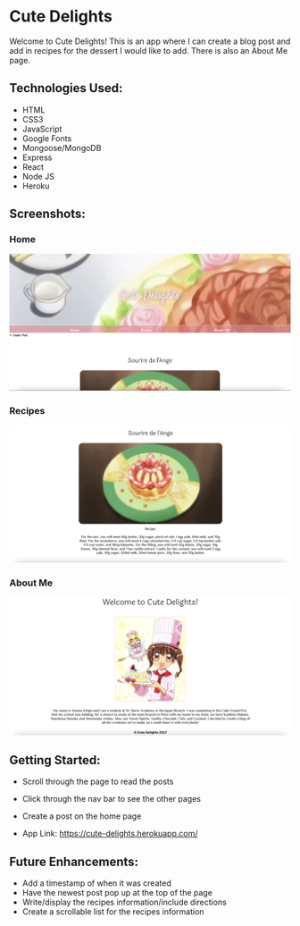 # Cute Delights
Welcome to Cute Delights! This is an app where I can create a blog post and add in recipes for the dessert I would like to add. There is also an About Me page.

## Technologies Used:
- HTML
- CSS3
- JavaScript
- Google Fonts
- Mongoose/MongoDB
- Express
- React
- Node JS
- Heroku

## Screenshots:
### Home
![Cute Delights Home Page](./images/home.png)
### Recipes
![Cute Delights Recipes Page](./images/recipe.png)
### About Me
![Cute Delights About Page](./images/about.png)

## Getting Started: 
- Scroll through the page to read the posts
- Click through the nav bar to see the other pages
- Create a post on the home page

- App Link: https://cute-delights.herokuapp.com/

## Future Enhancements: 
- Add a timestamp of when it was created
- Have the newest post pop up at the top of the page
- Write/display the recipes information/include directions
- Create a scrollable list for the recipes information
